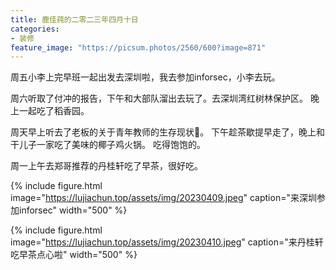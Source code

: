 ```yaml
---
title: 鹿佳莼的二零二三年四月十日
categories:
- 装修
feature_image: "https://picsum.photos/2560/600?image=871"
---
```



周五小李上完早班一起出发去深圳啦，我去参加inforsec，小李去玩。

周六听取了付冲的报告，下午和大部队溜出去玩了。去深圳湾红树林保护区。
晚上一起吃了稻香园。

周天早上听去了老板的关于青年教师的生存现状🐶。
下午趁茶歇提早走了，晚上和干儿子一家吃了美味的椰子鸡火锅。
吃得饱饱的。

周一上午去郑哥推荐的丹桂轩吃了早茶，很好吃。

{% include figure.html image="https://lujiachun.top/assets/img/20230409.jpeg" caption="来深圳参加inforsec" width="500" %}

{% include figure.html image="https://lujiachun.top/assets/img/20230410.jpeg" caption="来丹桂轩吃早茶点心啦" width="500" %}
